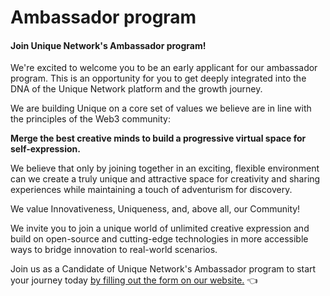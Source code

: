 # Ambassador program

#### Join Unique Network's Ambassador program!

We're excited to welcome you to be an early applicant for our ambassador program. This is an opportunity for you to get deeply integrated into the DNA of the Unique Network platform and the growth journey.

We are building Unique on a core set of values we believe are in line with the principles of the Web3 community:

**Merge the best creative minds to build a progressive virtual space for self-expression.**

We believe that only by joining together in an exciting, flexible environment can we create a truly unique and attractive space for creativity and sharing experiences while maintaining a touch of adventurism for discovery.

We value Innovativeness, Uniqueness, and, above all, our Community!

We invite you to join a unique world of unlimited creative expression and build on open-source and cutting-edge technologies in more accessible ways to bridge innovation to real-world scenarios.

Join us as a Candidate of Unique Network's Ambassador program to start your journey today [by filling out the form on our website.](https://unique.network/ambassador-application/) 👈
